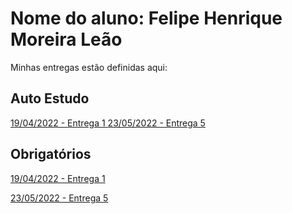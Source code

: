# Nome do aluno: Felipe Henrique Moreira Leão
Minhas entregas estão definidas aqui:
## Auto Estudo
<a href="https://github.com/Intelihub/Template_Aluno/blob/main/02_AUT_EST_ENTREGA/Coloque%20aqui%20as%20entregas%20do%20seu%20auto%20estudo.rtf"> 19/04/2022 - Entrega 1 </a> 
<a href=https://github.com/Leao09/modulo2/tree/main/03_AUT_EST_ENTREGA/Semana%205> 23/05/2022 - Entrega 5 </a> 
## Obrigatórios
<a href="https://github.com/Intelihub/Template_Aluno/blob/main/03_EX_OBRIGATORIOS/Coloque%20aqui%20entregas%20de%20exerc%C3%ADcios%20obrigat%C3%B3rios.rtf"> 19/04/2022 - Entrega 1 </a> 

<a href=https://github.com/Leao09/modulo2/tree/main/04_AUT_EST_EX_OBRIGATORIOS/Semana%205> 23/05/2022 - Entrega 5 </a>
